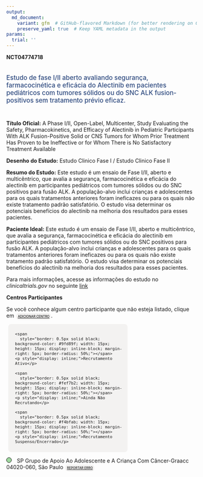```yaml
---
output: 
  md_document:
    variant: gfm  # GitHub-flavored Markdown (for better rendering on GitHub)
    preserve_yaml: true  # Keep YAML metadata in the output
params:
  trial: ''
---
```


**NCT04774718**

<div style="padding: 5px 5px 5px 0px; font-size: 1.20em; font-weight: 500; color: #2E4A7F; text-align: left; margin-bottom: 20px">

Estudo de fase I/II aberto avaliando segurança, farmacocinética e
eficácia do Alectinib em pacientes pediátricos com tumores sólidos ou do
SNC ALK fusion-positivos sem tratamento prévio eficaz.

</div>

**Título Oficial:** A Phase I/II, Open-Label, Multicenter, Study
Evaluating the Safety, Pharmacokinetics, and Efficacy of Alectinib in
Pediatric Participants With ALK Fusion-Positive Solid or CNS Tumors for
Whom Prior Treatment Has Proven to be Ineffective or for Whom There is
No Satisfactory Treatment Available

**Desenho do Estudo:** Estudo Clinico Fase I / Estudo Clinico Fase II

**Resumo do Estudo:** Este estudo é um ensaio de Fase I/II, aberto e
multicêntrico, que avalia a segurança, farmacocinética e eficácia do
alectinib em participantes pediátricos com tumores sólidos ou do SNC
positivos para fusão ALK. A população-alvo inclui crianças e
adolescentes para os quais tratamentos anteriores foram ineficazes ou
para os quais não existe tratamento padrão satisfatório. O estudo visa
determinar os potenciais benefícios do alectinib na melhoria dos
resultados para esses pacientes.

**Paciente Ideal:** Este estudo é um ensaio de Fase I/II, aberto e
multicêntrico, que avalia a segurança, farmacocinética e eficácia do
alectinib em participantes pediátricos com tumores sólidos ou do SNC
positivos para fusão ALK. A população-alvo inclui crianças e
adolescentes para os quais tratamentos anteriores foram ineficazes ou
para os quais não existe tratamento padrão satisfatório. O estudo visa
determinar os potenciais benefícios do alectinib na melhoria dos
resultados para esses pacientes.

Para mais informações, acesse as informações do estudo no
*clinicaltrials.gov* no seguinte
[link](https://clinicaltrials.gov/ct2/show/NCT04774718)

**Centros Participantes**

Se você conhece algum centro participante que não esteja listado, clique
em
<span style="color: #2E4A7F; margin-left: 2px; padding: 4px; background-color: #f3f2f1; border-radius: 8px; font-weight: 500; font-size: 0.6em"><a
href="https://flazar.shinyapps.io/formsapp?study_nct_id=NCT04774718&amp;location_id=N%2FA&amp;location_full_name=N%2FA&amp;form_type=Adicionar%20Centro"
target="_blank">ADICIONAR CENTRO</a></span>.

<div style="margin-bottom: 8px; margin-left: 5px; padding: 8px; max-width: 300px; background-color: #f3f2f1; border-radius: 8px; font-size: 0.9em">

<div style="margin-left: 10px;">

    <span 
      style="border: 0.5px solid black; background-color: #9fd89f; width: 15px; height: 15px; display: inline-block; margin-right: 5px; border-radius: 50%;"></span>
    <p style="display: inline;">Recrutamento Ativo</p>

</div>

<div style="margin-left: 10px;">

    <span 
      style="border: 0.5px solid black; background-color: #fef7b2; width: 15px; height: 15px; display: inline-block; margin-right: 5px; border-radius: 50%;"></span>
    <p style="display: inline;">Ainda Não Recrutando</p>

</div>

<div style="margin-left: 10px;">

    <span 
      style="border: 0.5px solid black; background-color: #f4bfab; width: 15px; height: 15px; display: inline-block; margin-right: 5px; border-radius: 50%;"></span>
    <p style="display: inline;">Recrutamento Suspenso/Encerrado</p>

</div>

</div>

<span style="line-height: 1.2;"><span style="border: 0.5px solid black; display: inline-block; width: 12px; height: 12px; border-radius: 50%; margin-right: 10px; padding-bottom: 0px; background-color: #9fd89f;"></span>
SP Grupo de Apoio Ao Adolescente e A Criança Com Câncer-Graacc
04020-060, São Paulo
<span style="color: #2E4A7F; margin-left: 2px; padding: 4px; background-color: #f3f2f1; border-radius: 8px; font-weight: 500; font-size: 0.6em"><a
href="https://flazar.shinyapps.io/formsapp?study_nct_id=NCT04774718&amp;location_id=GRAACCGRUPODEAPOIOAOADOLESCENTEEACRIANCACOMCANCERSAOPAULOSP04023062BRAZIL&amp;location_full_name=Grupo%20de%20Apoio%20Ao%20Adolescente%20e%20A%20Crian%C3%A7a%20Com%20C%C3%A2ncer-Graacc%2C%2004020-060%2C%20S%C3%A3o%20Paulo&amp;form_type=Reportar%20Erro"
target="_blank">REPORTAR ERRO</a></span></span>
